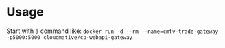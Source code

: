 # Usage #
Start with a command like:
`docker run -d --rm --name=cmtv-trade-gateway -p5000:5000 cloudmative/cp-webapi-gateway`
